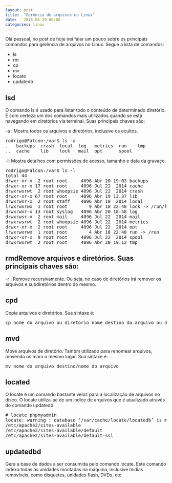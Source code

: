 ```yaml
---
layout: post
title:  "Gerência de arquivos no Linux"
date:   2015-04-20 00:00
categories: linux
---
```


Olá pessoal, no post de hoje irei falar um pouco sobre os principais comandos para gerência de arquivos no Linux. Segue a lista de comandos:

* ls
* rm
* cp
* mv
* locate
* updatedb

## lsd
O comando ls é usado para listar todo o conteúdo de determinado diretório. É com certeza um dos comandos mais utilizados quando se está navegando em diretórios via terminal. Suas principais chaves são:

-a : Mostra todos os arquivos e diretórios, inclusive os ocultos.

<pre>
rodrigo@Falcon:/var$ ls -a
.   backups  crash  local  log   metrics  run    tmp
..  cache    lib    lock   mail  opt      spool
</pre>

-l: Mostra detalhes com permissões de acesso, tamanho e data da gravaço.

<pre>
rodrigo@Falcon:/var$ ls -l
total 44
drwxr-xr-x  2 root root     4096 Abr 20 19:03 backups
drwxr-xr-x 17 root root     4096 Jul 22  2014 cache
drwxrwsrwt  2 root whoopsie 4096 Jul 22  2014 crash
drwxr-xr-x 67 root root     4096 Abr 19 13:37 lib
drwxrwsr-x  2 root staff    4096 Abr 10  2014 local
lrwxrwxrwx  1 root root        9 Abr 18 22:48 lock -> /run/lock
drwxrwxr-x 13 root syslog   4096 Abr 20 18:58 log
drwxrwsr-x  2 root mail     4096 Jul 22  2014 mail
drwxrwsrwt  2 root whoopsie 4096 Jul 22  2014 metrics
drwxr-xr-x  2 root root     4096 Jul 22  2014 opt
lrwxrwxrwx  1 root root        4 Abr 18 22:48 run -> /run
drwxr-xr-x  9 root root     4096 Jul 22  2014 spool
drwxrwxrwt  2 root root     4096 Abr 20 19:12 tmp
</pre>

## rmdRemove arquivos e diretórios. Suas principais chaves são:

-r : Remove recursivamente. Ou seja, no caso de diretórios irá remover os arquivos e subdiretórios dentro do mesmo.

## cpd
Copia arquivos e diretórios. Sua sintaxe é:

<pre>cp nome_do_arquivo_ou_diretorio nome_destino_do_arquivo_ou_diretorio</pre>

## mvd
Move arquivos de diretório. Tambm  utilizado para renomear arquivos, movendo os mara o mesmo lugar. Sua sintaxe é:

<pre>mv nome_do_arquivo destino/nome_do_arquivo</pre>

## located
O locate é um comando bastante veloz para a localização de arquivos no disco. O locate utiliza-se de um indíce de arquivos que é atualizado através do comando updatedb.

<pre>
# locate phpmyadmin
locate: warning : database ‘/var/cache/locate/locatedb’ is more than 8 dias old (actual age is 37,9 days)
/etc/apache2/sites-available
/etc/apache2/sites-available/default
/etc/apache2/sites-available/default-ssl
</pre>

## updatedbd
Gera a base de dados a ser consumida pelo comando locate. Este comando indexa todas as unidades montadas na máquina, inclusive mídias removíveis, como disquetes, unidades flash, DVDs, etc.
